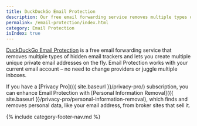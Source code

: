 ```yaml
---
title: DuckDuckGo Email Protection
description: Our free email forwarding service removes multiple types of hidden trackers and lets you hide your personal email address online.
permalink: /email-protection/index.html
category: Email Protection
isIndex: true
---
```


[DuckDuckGo Email Protection](https://duckduckgo.com/email) is a free email forwarding service that removes multiple types of hidden email trackers and lets you create multiple unique private email addresses on the fly. Email Protection works with your current email account – no need to change providers or juggle multiple inboxes.

If you have a [Privacy Pro]({{ site.baseurl }}/privacy-pro/) subscription, you can enhance Email Protection with [Personal Information Removal]({{ site.baseurl }}/privacy-pro/personal-information-removal), which finds and removes personal data, like your email address, from broker sites that sell it.

{% include category-footer-nav.md %}
